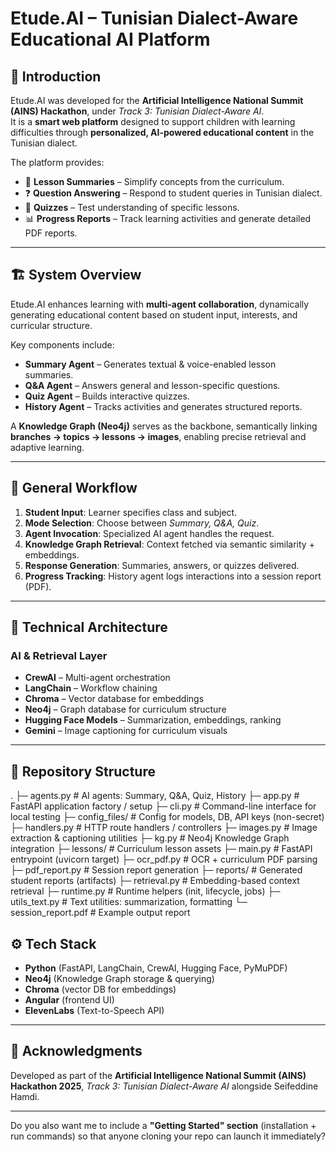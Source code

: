 # Etude.AI – Tunisian Dialect-Aware Educational AI Platform

## 📌 Introduction  
Etude.AI was developed for the **Artificial Intelligence National Summit (AINS) Hackathon**, under *Track 3: Tunisian Dialect-Aware AI*.  
It is a **smart web platform** designed to support children with learning difficulties through **personalized, AI-powered educational content** in the Tunisian dialect.  

The platform provides:  
- 📖 **Lesson Summaries** – Simplify concepts from the curriculum.  
- ❓ **Question Answering** – Respond to student queries in Tunisian dialect.  
- 📝 **Quizzes** – Test understanding of specific lessons.  
- 📊 **Progress Reports** – Track learning activities and generate detailed PDF reports.  

---

## 🏗 System Overview  
Etude.AI enhances learning with **multi-agent collaboration**, dynamically generating educational content based on student input, interests, and curricular structure.  

Key components include:  
- **Summary Agent** – Generates textual & voice-enabled lesson summaries.  
- **Q&A Agent** – Answers general and lesson-specific questions.  
- **Quiz Agent** – Builds interactive quizzes.  
- **History Agent** – Tracks activities and generates structured reports.  

A **Knowledge Graph (Neo4j)** serves as the backbone, semantically linking **branches → topics → lessons → images**, enabling precise retrieval and adaptive learning.

---

## 🔄 General Workflow  
1. **Student Input**: Learner specifies class and subject.  
2. **Mode Selection**: Choose between *Summary, Q&A, Quiz*.  
3. **Agent Invocation**: Specialized AI agent handles the request.  
4. **Knowledge Graph Retrieval**: Context fetched via semantic similarity + embeddings.  
5. **Response Generation**: Summaries, answers, or quizzes delivered.  
6. **Progress Tracking**: History agent logs interactions into a session report (PDF).  

---

## 🧠 Technical Architecture  

### AI & Retrieval Layer
- **CrewAI** – Multi-agent orchestration  
- **LangChain** – Workflow chaining  
- **Chroma** – Vector database for embeddings  
- **Neo4j** – Graph database for curriculum structure  
- **Hugging Face Models** – Summarization, embeddings, ranking  
- **Gemini** – Image captioning for curriculum visuals  
---

## 📂 Repository Structure  

.
├─ agents.py           # AI agents: Summary, Q&A, Quiz, History
├─ app.py              # FastAPI application factory / setup
├─ cli.py              # Command-line interface for local testing
├─ config_files/       # Config for models, DB, API keys (non-secret)
├─ handlers.py         # HTTP route handlers / controllers
├─ images.py           # Image extraction & captioning utilities
├─ kg.py               # Neo4j Knowledge Graph integration
├─ lessons/            # Curriculum lesson assets
├─ main.py             # FastAPI entrypoint (uvicorn target)
├─ ocr_pdf.py          # OCR + curriculum PDF parsing
├─ pdf_report.py       # Session report generation
├─ reports/            # Generated student reports (artifacts)
├─ retrieval.py        # Embedding-based context retrieval
├─ runtime.py          # Runtime helpers (init, lifecycle, jobs)
├─ utils_text.py       # Text utilities: summarization, formatting
└─ session_report.pdf  # Example output report

## ⚙️ Tech Stack

* **Python** (FastAPI, LangChain, CrewAI, Hugging Face, PyMuPDF)
* **Neo4j** (Knowledge Graph storage & querying)
* **Chroma** (vector DB for embeddings)
* **Angular** (frontend UI)
* **ElevenLabs** (Text-to-Speech API)

---

## 📌 Acknowledgments

Developed as part of the **Artificial Intelligence National Summit (AINS) Hackathon 2025**, *Track 3: Tunisian Dialect-Aware AI* alongside Seifeddine Hamdi.


---

Do you also want me to include a **"Getting Started" section** (installation + run commands) so that anyone cloning your repo can launch it immediately?
```
